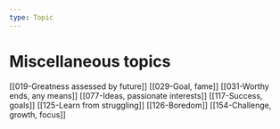 ```yaml
---
type: Topic
---
```


# Miscellaneous topics

[[019-Greatness assessed by future]]
[[029-Goal, fame]]
[[031-Worthy ends, any means]]
[[077-Ideas, passionate interests]]
[[117-Success, goals]]
[[125-Learn from struggling]]
[[126-Boredom]]
[[154-Challenge, growth, focus]]
